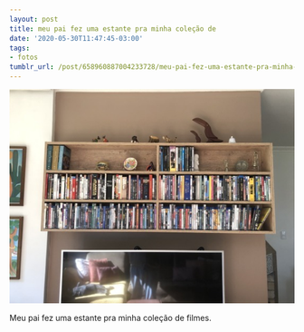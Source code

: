 ```yaml
---
layout: post
title: meu pai fez uma estante pra minha coleção de
date: '2020-05-30T11:47:45-03:00'
tags:
- fotos
tumblr_url: /post/658960887004233728/meu-pai-fez-uma-estante-pra-minha-cole%C3%A7%C3%A3o-de
---
```

 ![](/uploads/tumblr/3239ad81c2253c3607f4136114d5d6cec828b30b.jpg)  

Meu pai fez uma estante pra minha coleção de filmes.


